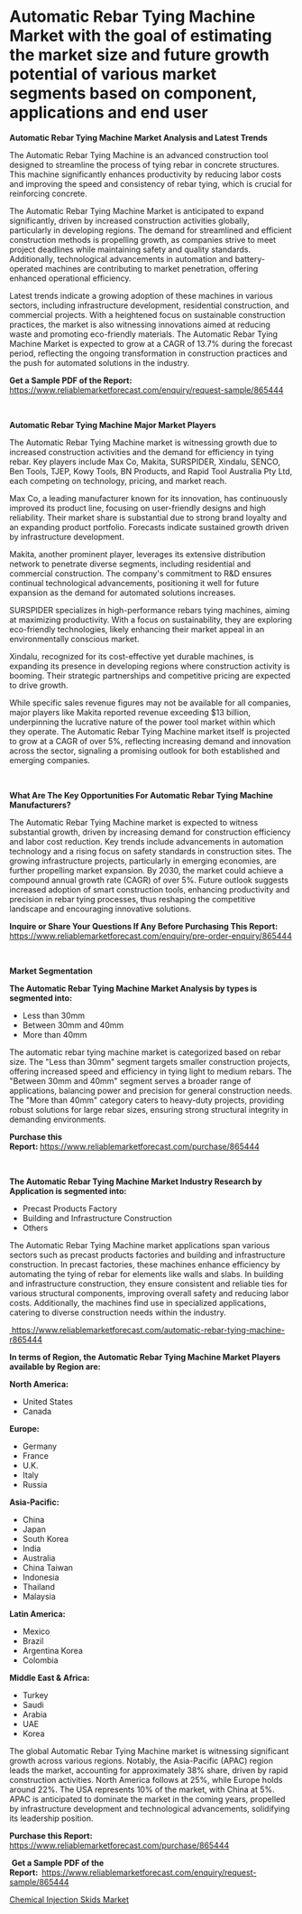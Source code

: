 <p><h1>Automatic Rebar Tying Machine Market with the goal of estimating the market size and future growth potential of various market segments based on component, applications and end user</h1></p><p><strong>Automatic Rebar Tying Machine Market Analysis and Latest Trends</strong></p>
<p><p>The Automatic Rebar Tying Machine is an advanced construction tool designed to streamline the process of tying rebar in concrete structures. This machine significantly enhances productivity by reducing labor costs and improving the speed and consistency of rebar tying, which is crucial for reinforcing concrete.</p><p>The Automatic Rebar Tying Machine Market is anticipated to expand significantly, driven by increased construction activities globally, particularly in developing regions. The demand for streamlined and efficient construction methods is propelling growth, as companies strive to meet project deadlines while maintaining safety and quality standards. Additionally, technological advancements in automation and battery-operated machines are contributing to market penetration, offering enhanced operational efficiency.</p><p>Latest trends indicate a growing adoption of these machines in various sectors, including infrastructure development, residential construction, and commercial projects. With a heightened focus on sustainable construction practices, the market is also witnessing innovations aimed at reducing waste and promoting eco-friendly materials. The Automatic Rebar Tying Machine Market is expected to grow at a CAGR of 13.7% during the forecast period, reflecting the ongoing transformation in construction practices and the push for automated solutions in the industry.</p></p>
<p><strong>Get a Sample PDF of the Report:&nbsp;</strong> <a href="https://www.reliablemarketforecast.com/enquiry/request-sample/865444?utm_campaign=2190&utm_medium=2&utm_source=Github&utm_content=ia&utm_term=21022025&utm_id=automatic-rebar-tying-machine">https://www.reliablemarketforecast.com/enquiry/request-sample/865444</a></p>
<p>&nbsp;</p>
<p><strong>Automatic Rebar Tying Machine Major Market Players</strong></p>
<p><p>The Automatic Rebar Tying Machine market is witnessing growth due to increased construction activities and the demand for efficiency in tying rebar. Key players include Max Co, Makita, SURSPIDER, Xindalu, SENCO, Ben Tools, TJEP, Kowy Tools, BN Products, and Rapid Tool Australia Pty Ltd, each competing on technology, pricing, and market reach.</p><p>Max Co, a leading manufacturer known for its innovation, has continuously improved its product line, focusing on user-friendly designs and high reliability. Their market share is substantial due to strong brand loyalty and an expanding product portfolio. Forecasts indicate sustained growth driven by infrastructure development.</p><p>Makita, another prominent player, leverages its extensive distribution network to penetrate diverse segments, including residential and commercial construction. The company's commitment to R&D ensures continual technological advancements, positioning it well for future expansion as the demand for automated solutions increases.</p><p>SURSPIDER specializes in high-performance rebars tying machines, aiming at maximizing productivity. With a focus on sustainability, they are exploring eco-friendly technologies, likely enhancing their market appeal in an environmentally conscious market.</p><p>Xindalu, recognized for its cost-effective yet durable machines, is expanding its presence in developing regions where construction activity is booming. Their strategic partnerships and competitive pricing are expected to drive growth.</p><p>While specific sales revenue figures may not be available for all companies, major players like Makita reported revenue exceeding $13 billion, underpinning the lucrative nature of the power tool market within which they operate. The Automatic Rebar Tying Machine market itself is projected to grow at a CAGR of over 5%, reflecting increasing demand and innovation across the sector, signaling a promising outlook for both established and emerging companies.</p></p>
<p>&nbsp;</p>
<p><strong>What Are The Key Opportunities For Automatic Rebar Tying Machine Manufacturers?</strong></p>
<p><p>The Automatic Rebar Tying Machine market is expected to witness substantial growth, driven by increasing demand for construction efficiency and labor cost reduction. Key trends include advancements in automation technology and a rising focus on safety standards in construction sites. The growing infrastructure projects, particularly in emerging economies, are further propelling market expansion. By 2030, the market could achieve a compound annual growth rate (CAGR) of over 5%. Future outlook suggests increased adoption of smart construction tools, enhancing productivity and precision in rebar tying processes, thus reshaping the competitive landscape and encouraging innovative solutions.</p></p>
<p><strong>Inquire or Share Your Questions If Any Before Purchasing This Report:</strong> <a href="https://www.reliablemarketforecast.com/enquiry/pre-order-enquiry/865444?utm_campaign=2190&utm_medium=2&utm_source=Github&utm_content=ia&utm_term=21022025&utm_id=automatic-rebar-tying-machine">https://www.reliablemarketforecast.com/enquiry/pre-order-enquiry/865444</a></p>
<p>&nbsp;</p>
<p><strong>Market Segmentation</strong></p>
<p><strong>The Automatic Rebar Tying Machine Market Analysis by types is segmented into:</strong></p>
<p><ul><li>Less than 30mm</li><li>Between 30mm and 40mm</li><li>More than 40mm</li></ul></p>
<p><p>The automatic rebar tying machine market is categorized based on rebar size. The "Less than 30mm" segment targets smaller construction projects, offering increased speed and efficiency in tying light to medium rebars. The "Between 30mm and 40mm" segment serves a broader range of applications, balancing power and precision for general construction needs. The "More than 40mm" category caters to heavy-duty projects, providing robust solutions for large rebar sizes, ensuring strong structural integrity in demanding environments.</p></p>
<p><strong>Purchase this Report:&nbsp;</strong><a href="https://www.reliablemarketforecast.com/purchase/865444?utm_campaign=2190&utm_medium=2&utm_source=Github&utm_content=ia&utm_term=21022025&utm_id=automatic-rebar-tying-machine">https://www.reliablemarketforecast.com/purchase/865444</a></p>
<p>&nbsp;</p>
<p><strong>The Automatic Rebar Tying Machine Market Industry Research by Application is segmented into:</strong></p>
<p><ul><li>Precast Products Factory</li><li>Building and Infrastructure Construction</li><li>Others</li></ul></p>
<p><p>The Automatic Rebar Tying Machine market applications span various sectors such as precast products factories and building and infrastructure construction. In precast factories, these machines enhance efficiency by automating the tying of rebar for elements like walls and slabs. In building and infrastructure construction, they ensure consistent and reliable ties for various structural components, improving overall safety and reducing labor costs. Additionally, the machines find use in specialized applications, catering to diverse construction needs within the industry.</p></p>
<p><a href="https://www.reliablemarketforecast.com/automatic-rebar-tying-machine-r865444?utm_campaign=2190&utm_medium=2&utm_source=Github&utm_content=ia&utm_term=21022025&utm_id=automatic-rebar-tying-machine">&nbsp;https://www.reliablemarketforecast.com/automatic-rebar-tying-machine-r865444</a></p>
<p><strong>In terms of Region, the Automatic Rebar Tying Machine Market Players available by Region are:</strong></p>
<p>
    <p> <strong> North America: </strong>
        <ul>
            <li>United States</li>
            <li>Canada</li>
        </ul>
        </p> 
    <p> <strong> Europe: </strong>
        <ul>
            <li>Germany</li>
            <li>France</li>
            <li>U.K.</li>
            <li>Italy</li>
            <li>Russia</li>
        </ul>
        </p> 
    <p> <strong> Asia-Pacific: </strong>
        <ul>
            <li>China</li>
            <li>Japan</li>
            <li>South Korea</li>
            <li>India</li>
            <li>Australia</li>
            <li>China Taiwan</li>
            <li>Indonesia</li>
            <li>Thailand</li>
            <li>Malaysia</li>
        </ul>
        </p> 
    <p> <strong> Latin America: </strong>
        <ul>
            <li>Mexico</li>
            <li>Brazil</li>
            <li>Argentina Korea</li>
            <li>Colombia</li>
        </ul>
        </p> 
    <p> <strong> Middle East & Africa: </strong>
        <ul>
            <li>Turkey</li>
            <li>Saudi</li>
            <li>Arabia</li>
            <li>UAE</li>
            <li>Korea</li>
        </ul>
    </p>
    </p>
<p><p>The global Automatic Rebar Tying Machine market is witnessing significant growth across various regions. Notably, the Asia-Pacific (APAC) region leads the market, accounting for approximately 38% share, driven by rapid construction activities. North America follows at 25%, while Europe holds around 22%. The USA represents 10% of the market, with China at 5%. APAC is anticipated to dominate the market in the coming years, propelled by infrastructure development and technological advancements, solidifying its leadership position.</p></p>
<p><strong>Purchase this Report: </strong><a href="https://www.reliablemarketforecast.com/purchase/865444?utm_campaign=2190&utm_medium=2&utm_source=Github&utm_content=ia&utm_term=21022025&utm_id=automatic-rebar-tying-machine">https://www.reliablemarketforecast.com/purchase/865444</a></p>
<p>&nbsp;<strong>Get a Sample PDF of the Report:&nbsp;&nbsp;</strong><a href="https://www.reliablemarketforecast.com/enquiry/request-sample/865444?utm_campaign=2190&utm_medium=2&utm_source=Github&utm_content=ia&utm_term=21022025&utm_id=automatic-rebar-tying-machine">https://www.reliablemarketforecast.com/enquiry/request-sample/865444</a></p>
<p><strong></strong></p>
<p><p><a href="https://github.com/ilonaenterline65/Market-Research-Report-List-1/blob/main/chemical-injection-skids-market.md?utm_campaign=2190&utm_medium=2&utm_source=Github&utm_content=ia&utm_term=21022025&utm_id=automatic-rebar-tying-machine">Chemical Injection Skids Market</a></p></p>